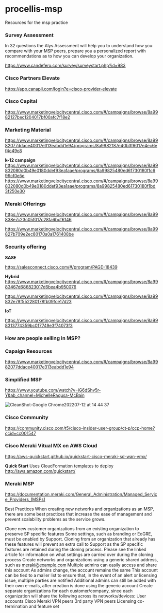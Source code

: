 # procellis-msp
Resources for the msp practice


### Survey Assessment
In 32 questions the Alys Assessment will help you to understand how you compare with your MSP peers, prepare you a personalized report with recommendations as to how you can develop your organization.

https://www.candefero.com/survey/surveystart.php?id=983

### Cisco Partners Elevate

https://app.canapii.com/login?e=cisco-provider-elevate


### Cisco Capital
https://www.marketingvelocitycentral.cisco.com/#/campaigns/browse/8a9982127bec1204017bf00afc7f18e2

### Marketing Material

https://www.marketingvelocitycentral.cisco.com/#/campaigns/browse/8a9982077ddace40017e313eabdd1e94/programs/8a9982187e40b3f6017e4ec6ef4c49c8

**k-12 campaign**
https://www.marketingvelocitycentral.cisco.com/#/campaigns/browse/8a99832080d0b49e0180ddef93ea1aae/programs/8a99825480ed61730180f1c699cf0e5e
https://www.marketingvelocitycentral.cisco.com/#/campaigns/browse/8a99832080d0b49e0180ddef93ea1aae/programs/8a99825480ed61730180f1bd3f250e30

### Meraki Offerings 

https://www.marketingvelocitycentral.cisco.com/#/campaigns/browse/8a99838e7c23c05f017c28fa6bcf6146

https://www.marketingvelocitycentral.cisco.com/#/campaigns/browse/8a99827b709e2ec80170a0a1761408be

### Security offering

**SASE**

https://salesconnect.cisco.com/#/program/PAGE-18439

**Hybrid**
https://www.marketingvelocitycentral.cisco.com/#/campaigns/browse/8a9983467d686823017d6bea4b950076


https://www.marketingvelocitycentral.cisco.com/#/campaigns/browse/8a99832e78f552280178fb09fce17d23

**IoT**

https://www.marketingvelocitycentral.cisco.com/#/campaigns/browse/8a998313774359bc017749e3f74073f3

### How are people selling in MSP?

### Capaign Resources
https://www.marketingvelocitycentral.cisco.com/#/campaigns/browse/8a9982077ddace40017e313eabdd1e94

### Simplified MSP
https://www.youtube.com/watch?v=iG6dShv5r-Y&ab_channel=MichelleRagusa-McBain

![CleanShot-Google Chrome202207-12 at 14 44 37](https://user-images.githubusercontent.com/9085386/178580802-73c4a756-fa99-4136-b0e3-d754fb17602d.png)

### Cisco Community 

https://community.cisco.com/t5/cisco-insider-user-group/ct-p/ccp-home?ccid=cc001547

### Cisco Meraki Vitual MX on AWS Cloud

https://aws-quickstart.github.io/quickstart-cisco-meraki-sd-wan-vmx/

**Quick Start**
Uses CloudFormation templates to deploy
http://aws.amazon.com/quickstart/


### Meraki MSP

https://documentation.meraki.com/General_Administration/Managed_Service_Providers_(MSPs)

Best Practices
When creating new networks and organizations as an MSP, there are some best practices that increase the ease of management and prevent scalability problems as the service grows.

Clone new customer organizations from an existing organization to preserve SP specific features
Some settings, such as branding or EoGRE, must be enabled by Support. Cloning from an organization that already has these features will prevent an extra call to Support as the SP specific features are retained during the cloning process. 
Please see the linked article for information on what settings are carried over during the cloning process
Create networks and organizations using a generic shared address, such as meraki@example.com
Multiple admins can easily access and share this account
As admins change, the account remains the same
This account can be tied to a mailer list to ensure that, in the event of an alert or licensing issue, multiple parties are notified 
Additional admins can still be added with their own e-mails, after creation is done using the generic account
Create separate organizations for each customer/company, since each organization will share the following across its networks/devices:
User accounts
Cisco Meraki VPN peers
3rd party VPN peers
Licensing co-termination and feature set 

